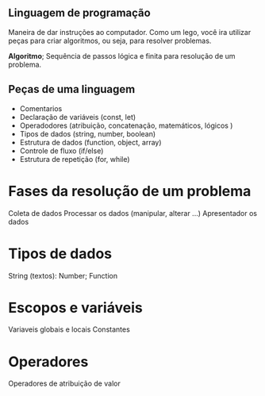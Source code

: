 ## Linguagem de programação

Maneira de dar instruções ao computador.
Como um lego, você ira utilizar peças para criar algoritmos, ou seja, para resolver problemas.

**Algoritmo**; Sequência de passos lógica e finita para resolução de um problema.

## Peças de uma linguagem

- Comentarios
- Declaração de variáveis (const, let)
- Operadodores (atribuição, concatenação, matemáticos, lógicos )
- Tipos de dados (string, number, boolean)
- Estrutura de dados (function, object, array)
- Controle de fluxo (if/else)
- Estrutura de repetição (for, while)

# Fases da resolução de um problema

Coleta de dados
Processar os dados (manipular, alterar ...)
Apresentador os dados

# Tipos de dados

String (textos):
Number;
Function

# Escopos e variáveis

Variaveis globais e locais
Constantes

# Operadores

Operadores de atribuição de valor